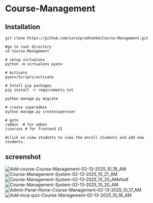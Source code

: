 # Course-Management

## Installation
```
git clone https://github.com/sarozpradhan64/Course-Management.git
```

```
#go to root directory
cd Course-Management
```

```
# setup virtualenv
python -m virtualenv pyenv
```

``` 
# Activate
pyenv/Scripts/activate
```


``` 
# Intall pip packages
pip install -r requirements.txt
```

``` 
python manage.py migrate
```

```
# create superadmin
python manage.py createsuperuser
```

```
# goto
/admin  # for admin
/courses # for frontend UI

#click on view students to view the enroll students and add new students.
```


## screenshot
![Add-course-Course-Management-02-13-2025_10_18_AM](https://github.com/user-attachments/assets/079b8465-fafd-48f6-9365-6ad3cb050c17)
![Course-Management-System-02-13-2025_10_21_AM](https://github.com/user-attachments/assets/33b2af2e-396c-4049-ae07-13fea5b82670)
![Course-Management-System-02-13-2025_10_20_AMsfsdf](https://github.com/user-attachments/assets/6d4d5969-4566-47d3-b26f-1bcfbd5a3868)
![Course-Management-System-02-13-2025_10_20_AM](https://github.com/user-attachments/assets/d6f3b158-c9bc-4ec7-8685-012bfe98c45e)
![Admin-Panel-Home-Course-Management-02-13-2025_10_17_AM](https://github.com/user-attachments/assets/6f94a62a-bf58-45e5-b4ca-fe893c541522)
![Add-mcq-quiz-Course-Management-02-13-2025_10_18_AM](https://github.com/user-attachments/assets/24871bf0-c456-4b5a-9163-f4b65457074c)

